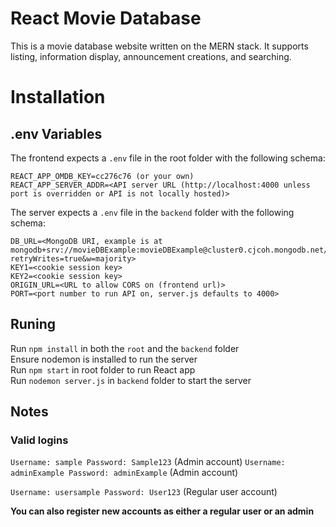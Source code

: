 # React Movie Database
This is a movie database website written on the MERN stack. It supports listing, information display, announcement creations, and searching.


# Installation
## .env Variables
The frontend expects a `.env` file in the root folder with the following schema:
```
REACT_APP_OMDB_KEY=cc276c76 (or your own)
REACT_APP_SERVER_ADDR=<API server URL (http://localhost:4000 unless port is overridden or API is not locally hosted)>
```
The server expects a `.env` file in the `backend` folder with the following schema:
```
DB_URL=<MongoDB URI, example is at mongodb+srv://movieDBExample:movieDBExample@cluster0.cjcoh.mongodb.net/moviedb?retryWrites=true&w=majority>
KEY1=<cookie session key>
KEY2=<cookie session key>
ORIGIN_URL=<URL to allow CORS on (frontend url)>
PORT=<port number to run API on, server.js defaults to 4000>
```
## Runing
Run `npm install` in both the `root` and the `backend` folder  
Ensure nodemon is installed to run the server  
Run `npm start` in root folder to run React app  
Run `nodemon server.js` in `backend` folder to start the server  

## Notes
### Valid logins

`Username: sample
Password: Sample123` (Admin account)
`Username: adminExample
Password: adminExample` (Admin account)


`Username: usersample
Password: User123` (Regular user account)

**You can also register new accounts as either a regular user or an admin**
